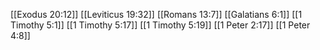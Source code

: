[[Exodus 20:12]]
[[Leviticus 19:32]]
[[Romans 13:7]]
[[Galatians 6:1]]
[[1 Timothy 5:1]]
[[1 Timothy 5:17]]
[[1 Timothy 5:19]]
[[1 Peter 2:17]]
[[1 Peter 4:8]]
